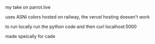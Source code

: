 my take on parrot.live

uses ASNI colors
hosted on railway, the vercel hosting doesen't work

to run locally run the python code and then curl localhost:5000

made speically for cade
